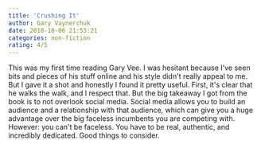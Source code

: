 ```yaml
---
title: 'Crushing It'
author: Gary Vaynerchuk
date: 2018-10-06 21:53:21
categories: non-fiction
rating: 4/5
---
```


This was my first time reading Gary Vee. I was hesitant because I've seen bits and pieces of his stuff online and his style didn't really appeal to me. But I gave it a shot and honestly I found it pretty useful. First, it's clear that he walks the walk, and I respect that. But the big takeaway I got from the book is to not overlook social media. Social media allows you to build an audience and a relationship with that audience, which can give you a huge advantage over the big faceless incumbents you are competing with. However: you can't be faceless. You have to be real, authentic, and incredibly dedicated. Good things to consider.
